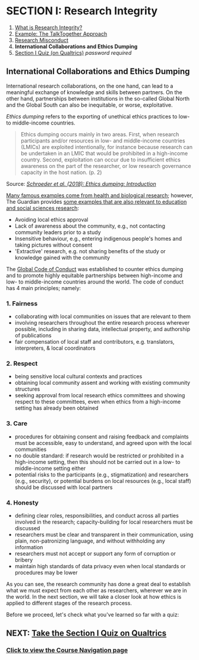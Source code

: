 # SECTION I: Research Integrity

1. [What is Research Integrity?](integrity.md)
2. [Example: The TalkTogether Approach](integrity-tt.md)
3. [Research Misconduct](integrity-misconduct.md)
4. **International Collaborations and Ethics Dumping**
5. [Section I Quiz (on Qualtrics)](https://oxfordeducation.eu.qualtrics.com/jfe/form/SV_8wFuwjJJSM46aIl) *password required*

## International Collaborations and Ethics Dumping

International research collaborations, on the one hand, can lead to a meaningful exchange of knowledge and skills between partners. On the other hand, partnerships between institutions in the so-called Global North and the Global South can also be inequitable, or worse, exploitative.

_Ethics dumping_ refers to the exporting of unethical ethics practices to low- to middle-income countries.

> Ethics dumping occurs mainly in two areas. First, when research participants and/or resources in low- and middle-income countries (LMICs) are exploited intentionally, for instance because research can be undertaken in an LMIC that would be prohibited in a high-income country. Second, exploitation can occur due to insufficient ethics awareness on the part of the researcher, or low research governance capacity in the host nation. (p. 2)

Source: *[Schroeder et al. (2018): Ethics dumping: Introduction](https://link.springer.com/book/10.1007%2F978-3-319-64731-9)*

[Many famous examples come from health and biological research](https://theconversation.com/ethics-dumping-the-dark-side-of-international-research-88675); however, The Guardian provides [some examples that are also relevant to education and social sciences research](https://www.theguardian.com/higher-education-network/2018/aug/31/ethics-dumping-the-exploitative-side-of-academic-research):

* Avoiding local ethics approval
* Lack of awareness about the community, e.g., not contacting community leaders prior to a study
* Insensitive behaviour, e.g., entering indigenous people's homes and taking pictures without consent
* 'Extractive' research, e.g. not sharing benefits of the study or knowledge gained with the community

The [Global Code of Conduct](https://www.globalcodeofconduct.org/) was established to counter ethics dumping and to promote highly equitable partnerships between high-income and low- to middle-income countries around the world. The code of conduct has 4 main principles; namely:

### **1. Fairness**
  - collaborating with local communities on issues that are relevant to them
  - involving researchers throughout the entire research process wherever possible, including in sharing data, intellectual property, and authorship of publications
  - fair compensation of local staff and contributors, e.g. translators, interpreters, & local coordinators
  
### **2. Respect**
  - being sensitive local cultural contexts and practices
  - obtaining local community assent and working with existing community structures
  - seeking approval from local research ethics committees and showing respect to these committees, even when ethics from a high-income setting has already been obtained
  
### **3. Care**
  - procedures for obtaining consent and raising feedback and complaints must be accessible, easy to understand, and agreed upon with the local communities
  - no double standard: if research would be restricted or prohibited in a high-income setting, then this should not be carried out in a low- to middle-income setting either
  - potential risks to the participants (e.g., stigmatization) and researchers (e.g., security), or potential burdens on local resources (e.g., local staff) should be discussed with local partners
  
### **4. Honesty**
  - defining clear roles, responsibilities, and conduct across all parties involved in the research; capacity-building for local researchers must be discussed
  - researchers must be clear and transparent in their communication, using plain, non-patronizing language, and without withholding any information
  - researchers must not accept or support any form of corruption or bribery
  - maintain high standards of data privacy even when local standards or procedures may be lower


As you can see, the research community has done a great deal to establish what we must expect from each other as researchers, wherever we are in the world. In the next section, we will take a closer look at how ethics is applied to different stages of the research process.

Before we proceed, let's check what you've learned so far with a quiz:

## NEXT: [Take the Section I Quiz on Qualtrics](https://oxfordeducation.eu.qualtrics.com/jfe/form/SV_8wFuwjJJSM46aIl)
### [Click to view the Course Navigation page](toc.md)
